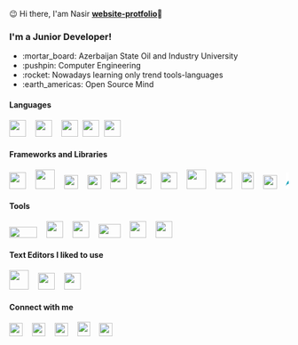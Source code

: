 :wink: Hi there, I'am Nasir    <strong>[website-protfolio](https://www.google.com)</strong>:wave:
<div>
  <h3>I'm a Junior Developer!</h3> 
</div>
<ul>
  <li listStyle='none'> :mortar_board: Azerbaijan State Oil and Industry University </li>
  <li> :pushpin: Computer Engineering </li>
  <li> :rocket: Nowadays learning only trend tools-languages</li>
  <li> :earth_americas: Open Source Mind </li>
</ul>

<h4>Languages<h4/>
  <div><pre><img src='https://image.flaticon.com/icons/svg/541/541509.svg' width='30px' height='30px'/>  <img src='https://image.flaticon.com/icons/svg/1822/1822899.svg' width='30px' height='30px'/>  <img src='https://user-images.githubusercontent.com/42747200/46140125-da084900-c26d-11e8-8ea7-c45ae6306309.png' width='30px' height='30px'/> <img src='https://cdn.worldvectorlogo.com/logos/typescript.svg' height='30px' width='30px'/> <img src='https://cdn0.iconfinder.com/data/icons/superuser-extension-dark/512/675172-data_database_sql_query-512.png' width='30xp' height='30px'/></pre></div>
<h4>Frameworks and Libraries</h4>
  <div><pre><img src='https://cdn.worldvectorlogo.com/logos/react.svg' width='30px' height='30px'/>  <img src='https://img2.pngio.com/nodejs-javascript-web-application-expressjs-computer-software-node-png-820_820.jpg' width='35px' height='35px'/>  <img src='https://cdn.worldvectorlogo.com/logos/graphql.svg' width='25px' height='25px'/>  <img src='https://d2eip9sf3oo6c2.cloudfront.net/tags/images/000/000/940/full/jestlogo.png' width='25px' height='25px'/>  <img src='https://icon-library.com/images/django-icon/django-icon-0.jpg' width='30px' height='30px'/>  <img src='https://cdn.worldvectorlogo.com/logos/redux.svg' width='27px' height='27px'/>  <img src='https://material-ui.com/static/logo.png' width='30px' height='30px'/>  <img src='https://raw.githubusercontent.com/webpack/media/master/logo/icon-square-big.png' width='35px' height='35px'/>  <img src='https://parceljs.org/assets/parcel-front.webp' width='30px' height='30px'/>  <img src='https://seeklogo.com/images/G/gulp-logo-415632861B-seeklogo.com.png' width='22px' height='30px'/>  <img src='https://cdn.worldvectorlogo.com/logos/bootstrap-4.svg' width='25px' height='25px'/>  <img src='https://raw.githubusercontent.com/aniftyco/awesome-tailwindcss/master/tailwind-css-logo.svg?sanitize=true' width='30px' height='30px'   </pre></div>  
<h4>Tools</h4>
  <div><pre><img src='https://upload.wikimedia.org/wikipedia/commons/thumb/d/db/Npm-logo.svg/1280px-Npm-logo.svg.png' width='50px' height='20px'/>  <img src='https://www.uokpl.rs/fpng/f/93-937553_yarn-package-manager.png' width='30xp' height='30px'/>  <img src='https://cdn.worldvectorlogo.com/logos/sass-1.svg' width='30xp' height='30px'/>  <img src='https://upload.wikimedia.org/wikipedia/commons/8/81/LESS_Logo.svg' width='40xp' height='25px'/>  <img src='https://cdn.worldvectorlogo.com/logos/git-icon.svg' width='30xp' height='30px'/>  <img src='https://github.githubassets.com/images/modules/logos_page/GitHub-Mark.png' width='30xp' height='30px'/>   </pre></div>
<h4>Text Editors I liked to use</h4>
    <div><pre><img src='https://icon2.cleanpng.com/20180514/abe/kisspng-atom-text-editor-source-code-editor-visual-studio-5af92043eaf496.4540113715262761639624.jpg' width='35px' height='35px'/>  <img src='https://cdn.worldvectorlogo.com/logos/visual-studio-code.svg' width='30px' height='30px'/>  <img src='https://cdn.worldvectorlogo.com/logos/sublime-text.svg' width='30px' height='30px'/></pre></div>
<h4> Connect with me </h4>
<div>
<pre><img src='https://image.flaticon.com/icons/svg/733/733614.svg' width='24px' height='24px' margin-right='20px'/>  <img src='https://image.flaticon.com/icons/svg/733/733603.svg' width='24px' height='24px' />  <img src='https://image.flaticon.com/icons/svg/1051/1051333.svg' height='24px' width='24px'/>  <img src='https://image.flaticon.com/icons/svg/2991/2991143.svg' width='23px' height='26px'/>  <img src='https://image.flaticon.com/icons/svg/1051/1051317.svg' height='24px' width='24px'/>
</pre> 
</div>
